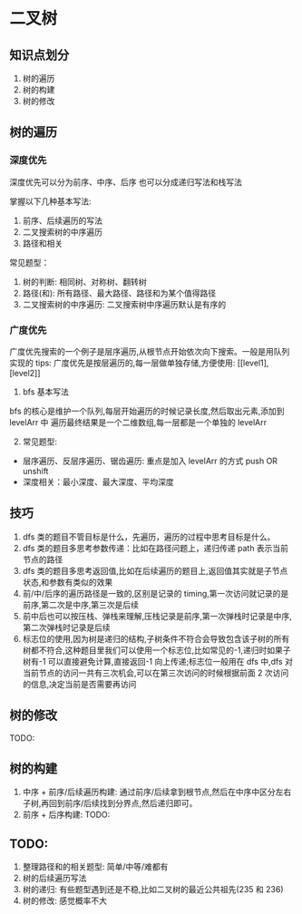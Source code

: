 # 二叉树

## 知识点划分

1. 树的遍历
2. 树的构建
3. 树的修改

## 树的遍历

### 深度优先

深度优先可以分为前序、中序、后序
也可以分成递归写法和栈写法

掌握以下几种基本写法:

1. 前序、后续遍历的写法
2. 二叉搜索树的中序遍历
3. 路径和相关

常见题型：

1. 树的判断: 相同树、对称树、翻转树
1. 路径(和): 所有路径、最大路径、路径和为某个值得路径
1. 二叉搜索树的中序遍历: 二叉搜索树中序遍历默认是有序的

### 广度优先

广度优先搜索的一个例子是层序遍历,从根节点开始依次向下搜索。一般是用队列实现的
tips: 广度优先是按层遍历的,每一层做单独存储,方便使用: [[level1], [level2]]

1. bfs 基本写法

bfs 的核心是维护一个队列,每层开始遍历的时候记录长度,然后取出元素,添加到 levelArr 中
遍历最终结果是一个二维数组,每一层都是一个单独的 levelArr

2. 常见题型:

- 层序遍历、反层序遍历、锯齿遍历: 重点是加入 levelArr 的方式 push OR unshift
- 深度相关：最小深度、最大深度、平均深度

## 技巧

1. dfs 类的题目不管目标是什么，先遍历，遍历的过程中思考目标是什么。
2. dfs 类的题目多思考参数传递：比如在路径问题上，递归传递 path 表示当前节点的路径
3. dfs 类的题目多思考返回值,比如在后续遍历的题目上,返回值其实就是子节点状态,和参数有类似的效果
4. 前/中/后序的遍历路径是一致的,区别是记录的 timing,第一次访问就记录的是前序,第二次是中序,第三次是后续
5. 前中后也可以按压栈、弹栈来理解,压栈记录是前序,第一次弹栈时记录是中序,第二次弹栈时记录是后续
6. 标志位的使用,因为树是递归的结构,子树条件不符合会导致包含该子树的所有树都不符合,这种题目里我们可以使用一个标志位,比如常见的-1,递归时如果子树有-1 可以直接避免计算,直接返回-1 向上传递;标志位一般用在 dfs 中,dfs 对当前节点的访问一共有三次机会,可以在第三次访问的时候根据前面 2 次访问的信息,决定当前是否需要再访问

## 树的修改

TODO:

## 树的构建

1. 中序 + 前序/后续遍历构建: 通过前序/后续拿到根节点,然后在中序中区分左右子树,再回到前序/后续找到分界点,然后递归即可。
2. 前序 + 后序构建: TODO:

## TODO:

1. 整理路径和的相关题型: 简单/中等/难都有
2. 树的后续遍历写法
3. 树的递归: 有些题型遇到还是不稳,比如二叉树的最近公共祖先(235 和 236)
4. 树的修改: 感觉概率不大
